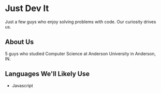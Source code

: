 
# Just Dev It

Just a few guys who enjoy solving problems with code. Our curiosity drives us.

## About Us

5 guys who studied Computer Science at Anderson University in Anderson, IN.

## Languages We'll Likely Use

- Javascript
